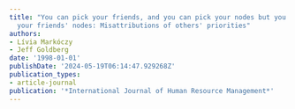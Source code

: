 ```yaml
---
title: "You can pick your friends, and you can pick your nodes but you can't pick
  your friends' nodes: Misattributions of others' priorities"
authors:
- Lívia Markóczy
- Jeff Goldberg
date: '1998-01-01'
publishDate: '2024-05-19T06:14:47.929268Z'
publication_types:
- article-journal
publication: '*International Journal of Human Resource Management*'
---
```

